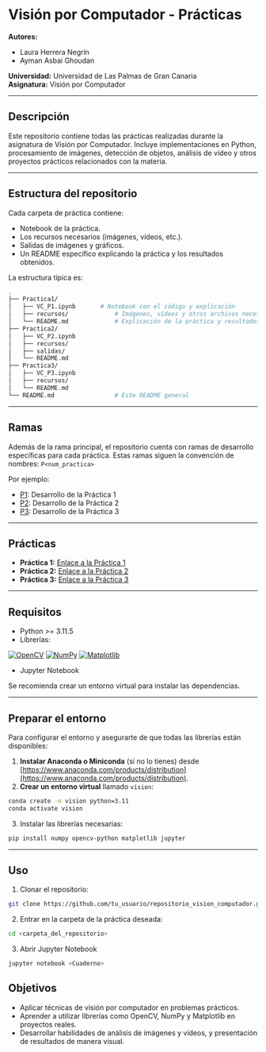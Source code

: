# Visión por Computador - Prácticas

**Autores:**  
- Laura Herrera Negrín  
- Ayman Asbai Ghoudan

**Universidad:** Universidad de Las Palmas de Gran Canaria  
**Asignatura:** Visión por Computador  

---

## Descripción
Este repositorio contiene todas las prácticas realizadas durante la asignatura de Visión por Computador. Incluye implementaciones en Python, procesamiento de imágenes, detección de objetos, análisis de vídeo y otros proyectos prácticos relacionados con la materia.  

---
## Estructura del repositorio
Cada carpeta de práctica contiene:
- Notebook de la práctica.  
- Los recursos necesarios (imágenes, vídeos, etc.).
- Salidas de imágenes y gráficos.
- Un README específico explicando la práctica y los resultados obtenidos.

La estructura típica es:

```bash
.
├── Practica1/
│   ├── VC_P1.ipynb       # Notebook con el código y explicación
│   ├── recursos/             # Imágenes, vídeos y otros archivos necesarios
│   └── README.md             # Explicación de la práctica y resultados
├── Practica2/
│   ├── VC_P2.ipynb
│   ├── recursos/
│   ├── salidas/
│   └── README.md
├── Practica3/
│   ├── VC_P3.ipynb
│   ├── recursos/
│   └── README.md
└── README.md                 # Este README general

```

---
## Ramas
Además de la rama principal, el repositorio cuenta con ramas de desarrollo específicas para cada práctica.
Estas ramas siguen la convención de nombres: ```P<num_practica>```

Por ejemplo:
- [P1](https://github.com/lauraheerrera/VC/tree/P1): Desarrollo de la Práctica 1
- [P2](https://github.com/lauraheerrera/VC/tree/P2): Desarrollo de la Práctica 2
- [P3](https://github.com/lauraheerrera/VC/tree/P3): Desarrollo de la Práctica 3

--- 
## Prácticas
- **Práctica 1:** [Enlace a la Práctica 1](https://github.com/lauraheerrera/VC/tree/main/Practica1)
- **Práctica 2:** [Enlace a la Práctica 2](https://github.com/lauraheerrera/VC/tre/main/Practica2)  
- **Práctica 3:** [Enlace a la Práctica 3](https://github.com/lauraheerrera/VC/tre/main/Practica3) 

---
## Requisitos
- Python >= 3.11.5 
- Librerías:

[![OpenCV](https://img.shields.io/badge/OpenCV-%23FD8C00?style=for-the-badge&logo=opencv&logoColor=white)](https://opencv.org/)  [![NumPy](https://img.shields.io/badge/NumPy-%23013243?style=for-the-badge&logo=numpy&logoColor=white)](https://numpy.org/)  [![Matplotlib](https://img.shields.io/badge/Matplotlib-%23006DBA?style=for-the-badge&logo=matplotlib&logoColor=white)](https://matplotlib.org/)  

- Jupyter Notebook

Se recomienda crear un entorno virtual para instalar las dependencias.

---

## Preparar el entorno
Para configurar el entorno y asegurarte de que todas las librerías están disponibles:

1. **Instalar Anaconda o Miniconda** (si no lo tienes) desde [https://www.anaconda.com/products/distribution](https://www.anaconda.com/products/distribution).
2. **Crear un entorno virtual** llamado `vision`:
```bash
conda create -n vision python=3.11
conda activate vision
```
3. Instalar las librerías necesarias:
```bash
pip install numpy opencv-python matplotlib jupyter
```

---
## Uso
1. Clonar el repositorio:  
```bash
git clone https://github.com/tu_usuario/repositorio_vision_computador.git
```
2. Entrar en la carpeta de la práctica deseada:
```bash
cd <carpeta_del_repositorio>
```
3. Abrir Jupyter Notebook
```bash
jupyter notebook <Cuaderno>
```

## Objetivos
- Aplicar técnicas de visión por computador en problemas prácticos.
- Aprender a utilizar librerías como OpenCV, NumPy y Matplotlib en proyectos reales.
- Desarrollar habilidades de análisis de imágenes y vídeos, y presentación de resultados de manera visual.


